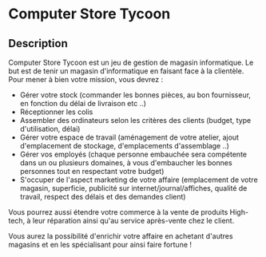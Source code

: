 # Computer Store Tycoon

Description
------------
Computer Store Tycoon est un jeu de gestion de magasin informatique. Le but est de tenir un magasin d'informatique en faisant face à la clientèle. Pour mener à bien votre mission, vous devrez :

- Gérer votre stock (commander les bonnes pièces, au bon fournisseur, en fonction du délai de livraison etc ..)
- Réceptionner les colis
- Assembler des ordinateurs selon les critères des clients (budget, type d'utilisation, délai)
- Gérer votre espace de travail (aménagement de votre atelier, ajout d'emplacement de stockage, d'emplacements d'assemblage ..)
- Gérer vos employés (chaque personne embauchée sera compétente dans un ou plusieurs domaines, à vous d'embaucher les bonnes personnes tout en respectant votre budget)
- S'occuper de l'aspect marketing de votre affaire (emplacement de votre magasin, superficie, publicité sur internet/journal/affiches, qualité de travail, respect des délais et des demandes client)

Vous pourrez aussi étendre votre commerce à la vente de produits High-tech, à leur réparation ainsi qu'au service après-vente chez le client. 

Vous aurez la possibilité d'enrichir votre affaire en achetant d'autres magasins et en les spécialisant pour ainsi faire fortune !
